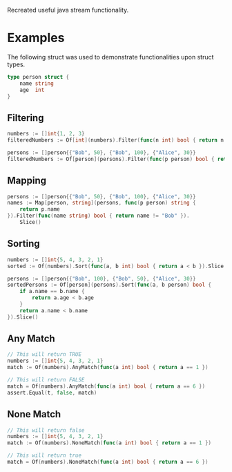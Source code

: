 Recreated useful java stream functionality.

# Examples
The following struct was used to demonstrate functionalities upon struct types.
```go
type person struct {
    name string
    age  int
}
```
## Filtering
```go
numbers := []int{1, 2, 3}
filteredNumbers := Of[int](numbers).Filter(func(n int) bool { return n > 1 }).Slice()
```

```go
persons := []person{{"Bob", 50}, {"Bob", 100}, {"Alice", 30}}
filteredNumbers := Of[person](persons).Filter(func(p person) bool { return p.name == "Bob" }).Slice()
```

## Mapping
```go
persons := []person{{"Bob", 50}, {"Bob", 100}, {"Alice", 30}}
names := Map[person, string](persons, func(p person) string {
    return p.name
}).Filter(func(name string) bool { return name != "Bob" }).
    Slice()
```

## Sorting
```go
numbers := []int{5, 4, 3, 2, 1}
sorted := Of(numbers).Sort(func(a, b int) bool { return a < b }).Slice()

persons := []person{{"Bob", 100}, {"Bob", 50}, {"Alice", 30}}
sortedPersons := Of[person](persons).Sort(func(a, b person) bool {
    if a.name == b.name {
        return a.age < b.age
    }
    return a.name < b.name
}).Slice()
```

## Any Match
```go
// This will return TRUE
numbers := []int{5, 4, 3, 2, 1}
match := Of(numbers).AnyMatch(func(a int) bool { return a == 1 })

// This will return FALSE
match = Of(numbers).AnyMatch(func(a int) bool { return a == 6 })
assert.Equal(t, false, match)
```

## None Match
```go
// This will return false
numbers := []int{5, 4, 3, 2, 1}
match := Of(numbers).NoneMatch(func(a int) bool { return a == 1 })

// This will return true
match = Of(numbers).NoneMatch(func(a int) bool { return a == 6 })
```